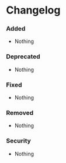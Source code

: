 # Changelog

### Added
- Nothing

### Deprecated
- Nothing

### Fixed
- Nothing

### Removed
- Nothing

### Security
- Nothing
